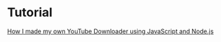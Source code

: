 # Tutorial 

[How I made my own YouTube Downloader using JavaScript and Node.js](https://blog.usejournal.com/how-i-made-my-own-youtube-downloader-using-javascript-and-node-js-160b172f6e10)